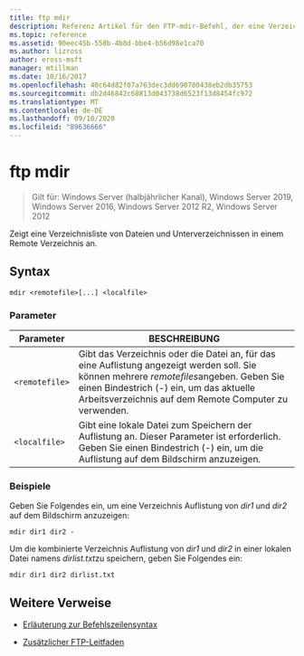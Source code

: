 ```yaml
---
title: ftp mdir
description: Referenz Artikel für den FTP-mdir-Befehl, der eine Verzeichnisliste von Dateien und Unterverzeichnissen in einem Remote Verzeichnis anzeigt.
ms.topic: reference
ms.assetid: 90eec45b-558b-4b8d-bbe4-b56d98e1ca70
ms.author: lizross
author: eross-msft
manager: mtillman
ms.date: 10/16/2017
ms.openlocfilehash: 40c64d82f07a763dec3dd690780438eb2db35753
ms.sourcegitcommit: db2d46842c68813d043738d6523f13d8454fc972
ms.translationtype: MT
ms.contentlocale: de-DE
ms.lasthandoff: 09/10/2020
ms.locfileid: "89636666"
---
```

# <a name="ftp-mdir"></a>ftp mdir

> Gilt für: Windows Server (halbjährlicher Kanal), Windows Server 2019, Windows Server 2016, Windows Server 2012 R2, Windows Server 2012

Zeigt eine Verzeichnisliste von Dateien und Unterverzeichnissen in einem Remote Verzeichnis an.

## <a name="syntax"></a>Syntax

```
mdir <remotefile>[...] <localfile>
```

### <a name="parameters"></a>Parameter

| Parameter | BESCHREIBUNG |
| --------- | ----------- |
| `<remotefile>` | Gibt das Verzeichnis oder die Datei an, für das eine Auflistung angezeigt werden soll. Sie können mehrere *remotefiles*angeben. Geben Sie einen Bindestrich (-) ein, um das aktuelle Arbeitsverzeichnis auf dem Remote Computer zu verwenden. |
| `<localfile>` | Gibt eine lokale Datei zum Speichern der Auflistung an. Dieser Parameter ist erforderlich. Geben Sie einen Bindestrich (-) ein, um die Auflistung auf dem Bildschirm anzuzeigen. |

### <a name="examples"></a>Beispiele

Geben Sie Folgendes ein, um eine Verzeichnis Auflistung von *dir1* und *dir2* auf dem Bildschirm anzuzeigen:

```
mdir dir1 dir2 -
```

Um die kombinierte Verzeichnis Auflistung von *dir1* und *dir2* in einer lokalen Datei namens *dirlist.txt*zu speichern, geben Sie Folgendes ein:

```
mdir dir1 dir2 dirlist.txt
```

## <a name="additional-references"></a>Weitere Verweise

- [Erläuterung zur Befehlszeilensyntax](command-line-syntax-key.md)

- [Zusätzlicher FTP-Leitfaden](/previous-versions/orphan-topics/ws.10/cc756013(v=ws.10))
